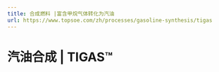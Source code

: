 ```yaml
---
title: 合成燃料 |富含甲烷气体转化为汽油
url: https://www.topsoe.com/zh/processes/gasoline-synthesis/tigas
---
```


# 汽油合成 | TIGAS™